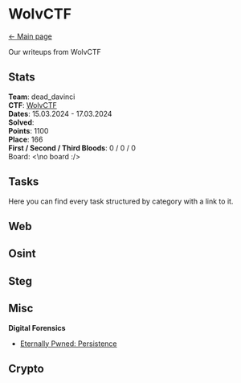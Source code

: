 # WolvCTF

[<- Main page](../../)

Our writeups from WolvCTF
## Stats

**Team**: dead_davinci <br>
**CTF**: [WolvCTF](https://ctftime.org/event/2240)<br>
**Dates**:  15.03.2024 - 17.03.2024<br>
**Solved**: <br>
**Points**: 1100<br>
**Place**:  166<br>
**First / Second / Third Bloods**: 0 / 0 / 0 <br>
Board:
<\no board :/>

## Tasks

Here you can find every task structured by category with a link to it.

**Web**
- 

**Osint**
- 

**Steg**
- 

**Misc**
- 

**Digital Forensics**
- [Eternally Pwned: Persistence](fore/eternally-pwned-presistence/readme.md)

**Crypto**
- 

